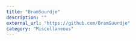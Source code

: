 ```yaml
---
title: "BramSuurdje"
description: ""
external_url: "https://github.com/BramSuurdje"
category: "Miscellaneous"
---
```

